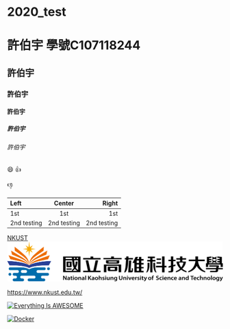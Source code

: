 # 2020_test

# 許伯宇 學號C107118244
## 許伯宇
### 許伯宇
#### 許伯宇
##### 許伯宇
###### 許伯宇

:smile:
:+1:

:-1:

|Left | Center | Right |
|:----|:------:|-------:|
|1st  | 1st    | 1st  |
|2nd testing |2nd testing|2nd testing|

[NKUST](https://www.nkust.edu.tw/)
![NKUST](nkust.png "高科大")

<https://www.nkust.edu.tw/>

[![Everything Is AWESOME](https://img.youtube.com/vi/StTqXEQ2l-Y/0.jpg)](https://www.youtube.com/watch?v=StTqXEQ2l-Y "Everything Is AWESOME")

[![Docker](https://img.youtube.com/vi/sSm2dRarhPo/0.jpg)](https://www.youtube.com/watch?v=sSm2dRarhPo "title")
